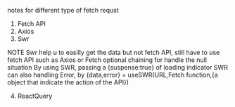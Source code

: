 notes for different type of fetch requst

1. Fetch API
2. Axios
3. Swr

NOTE
Swr help u to easilly get the data but not fetch API,
still have to use fetch API such as Axios or Fetch
optional chaining for handle the null situation
By using SWR, passing a {suspense:true} of loading indicator
SWR can also handling Error, by {data,error} = useSWR(URL,Fetch function,{a object that indicate the action of the API})

4. ReactQuery
